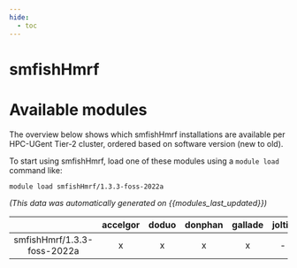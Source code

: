 ```yaml
---
hide:
  - toc
---
```


smfishHmrf
==========

# Available modules


The overview below shows which smfishHmrf installations are available per HPC-UGent Tier-2 cluster, ordered based on software version (new to old).

To start using smfishHmrf, load one of these modules using a `module load` command like:

```shell
module load smfishHmrf/1.3.3-foss-2022a
```

*(This data was automatically generated on {{modules_last_updated}})*  

| |accelgor|doduo|donphan|gallade|joltik|shinx|skitty|
| :---: | :---: | :---: | :---: | :---: | :---: | :---: | :---: |
|smfishHmrf/1.3.3-foss-2022a|x|x|x|x|-|-|-|
